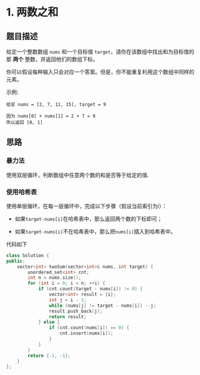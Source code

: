 # 1. 两数之和

## 题目描述

给定一个整数数组 ```nums``` 和一个目标值 ```target```，请你在该数组中找出和为目标值的那 **两个** 整数，并返回他们的数组下标。

你可以假设每种输入只会对应一个答案。但是，你不能重复利用这个数组中同样的元素。

示例:
```
给定 nums = [2, 7, 11, 15], target = 9

因为 nums[0] + nums[1] = 2 + 7 = 9
所以返回 [0, 1]
```

## 思路

### 暴力法

使用双层循环，判断数组中任意两个数的和是否等于给定的值.

### 使用哈希表

使用单层循环，在每一层循环中，完成以下步骤（假设当前索引为i）：

* 如果```target-nums[i]```在哈希表中，那么返回两个数的下标即可；

* 如果```target-nums[i]```不在哈希表中，那么把```nums[i]```插入到哈希表中。

代码如下

```C++
class Solution {
public:
    vector<int> twoSum(vector<int>& nums, int target) {
        unordered_set<int> cnt;
        int n = nums.size();
        for (int i = 0; i < n; ++i) {
            if (cnt.count(target - nums[i]) != 0) {
                vector<int> result = {i};
                int j = i - 1;
                while (nums[j] != target - nums[i]) --j;
                result.push_back(j);
                return result;
            } else {
                if (cnt.count(nums[i]) == 0) {
                    cnt.insert(nums[i]);
                }
            }
        }
        return {-1, -1};
    }
};
```
